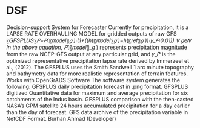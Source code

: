 # DSF
Decision-support System for Forecaster
Currently for precipitation, it is a LAPSE RATE OVERHAULING MODEL for gridded outputs of raw GFS
〖𝐺𝐹𝑆𝑃𝐿𝑈𝑆〗_𝑃=𝑃_(〖𝑚𝑜𝑑𝑒𝑙〗_𝑔 )∙(1+((ℎ_(〖𝑚𝑜𝑑𝑒𝑙〗_𝑔 )−ℎ_(〖𝑟𝑒𝑓〗_𝑔 ))∙𝛾_𝑃∙0.01))             ∀ 𝑔∈𝑁  
In the above equation, 𝑃_(〖𝑚𝑜𝑑𝑒𝑙〗_𝑔 ) represents precipitation magnitude from the raw NCEP-GFS output at any particular grid, and 𝛾_𝑃 is the optimized representative precipitation lapse rate derived by Immerzeel et al., (2012).
The GFSPLUS uses the Smith Sandwell 1 arc minute topography and bathymetry data for more realistic representation of terrain features.
Works with OpenGrADS Software
The software system generates the following:
GFSPLUS daily precipitation forecast in .png format.
GFSPLUS digitized Quantitative data for maximum and average precipitation for six catchments of the Indus basin.
GFSPLUS comparison with the then-casted NASA’s GPM satellite 24 hours accumulated precipitation for a day earlier than the day of forecast.
GFS data archive of the precipitation variable in NetCDF Format.
Burhan Ahmad (Developer)
